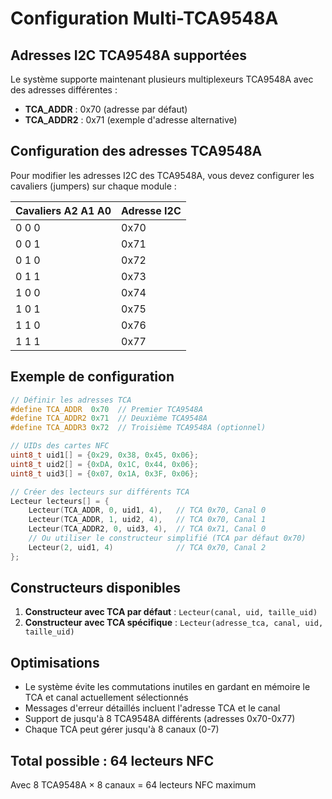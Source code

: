 # Configuration Multi-TCA9548A

## Adresses I2C TCA9548A supportées

Le système supporte maintenant plusieurs multiplexeurs TCA9548A avec des adresses différentes :

- **TCA_ADDR** : 0x70 (adresse par défaut)
- **TCA_ADDR2** : 0x71 (exemple d'adresse alternative)

## Configuration des adresses TCA9548A

Pour modifier les adresses I2C des TCA9548A, vous devez configurer les cavaliers (jumpers) sur chaque module :

| Cavaliers A2 A1 A0 | Adresse I2C |
|--------------------|-------------|
| 0 0 0             | 0x70        |
| 0 0 1             | 0x71        |
| 0 1 0             | 0x72        |
| 0 1 1             | 0x73        |
| 1 0 0             | 0x74        |
| 1 0 1             | 0x75        |
| 1 1 0             | 0x76        |
| 1 1 1             | 0x77        |

## Exemple de configuration

```cpp
// Définir les adresses TCA
#define TCA_ADDR  0x70  // Premier TCA9548A
#define TCA_ADDR2 0x71  // Deuxième TCA9548A
#define TCA_ADDR3 0x72  // Troisième TCA9548A (optionnel)

// UIDs des cartes NFC
uint8_t uid1[] = {0x29, 0x38, 0x45, 0x06};
uint8_t uid2[] = {0xDA, 0x1C, 0x44, 0x06};
uint8_t uid3[] = {0x07, 0x1A, 0x3F, 0x06};

// Créer des lecteurs sur différents TCA
Lecteur lecteurs[] = {
    Lecteur(TCA_ADDR, 0, uid1, 4),   // TCA 0x70, Canal 0
    Lecteur(TCA_ADDR, 1, uid2, 4),   // TCA 0x70, Canal 1  
    Lecteur(TCA_ADDR2, 0, uid3, 4),  // TCA 0x71, Canal 0
    // Ou utiliser le constructeur simplifié (TCA par défaut 0x70)
    Lecteur(2, uid1, 4)              // TCA 0x70, Canal 2
};
```

## Constructeurs disponibles

1. **Constructeur avec TCA par défaut** : `Lecteur(canal, uid, taille_uid)`
2. **Constructeur avec TCA spécifique** : `Lecteur(adresse_tca, canal, uid, taille_uid)`

## Optimisations

- Le système évite les commutations inutiles en gardant en mémoire le TCA et canal actuellement sélectionnés
- Messages d'erreur détaillés incluent l'adresse TCA et le canal
- Support de jusqu'à 8 TCA9548A différents (adresses 0x70-0x77)
- Chaque TCA peut gérer jusqu'à 8 canaux (0-7)

## Total possible : 64 lecteurs NFC

Avec 8 TCA9548A × 8 canaux = 64 lecteurs NFC maximum